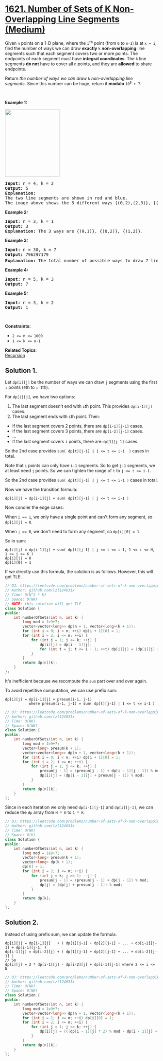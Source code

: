 # [1621. Number of Sets of K Non-Overlapping Line Segments (Medium)](https://leetcode.com/problems/number-of-sets-of-k-non-overlapping-line-segments/)

<p>Given <code>n</code> points on a 1-D plane, where the <code>i<sup>th</sup></code> point (from <code>0</code> to <code>n-1</code>) is at <code>x = i</code>, find the number of ways we can draw <strong>exactly</strong> <code>k</code> <strong>non-overlapping</strong> line segments such that each segment covers two or more points. The endpoints of each segment must have <strong>integral coordinates</strong>. The <code>k</code> line segments <strong>do not</strong> have to cover all <code>n</code> points, and they are <strong>allowed</strong> to share endpoints.</p>

<p>Return <em>the number of ways we can draw </em><code>k</code><em> non-overlapping line segments</em><em>.</em>&nbsp;Since this number can be huge, return it <strong>modulo</strong> <code>10<sup>9</sup> + 7</code>.</p>

<p>&nbsp;</p>
<p><strong>Example 1:</strong></p>
<img alt="" src="https://assets.leetcode.com/uploads/2020/09/07/ex1.png" style="width: 179px; height: 222px;">
<pre><strong>Input:</strong> n = 4, k = 2
<strong>Output:</strong> 5
<strong>Explanation: 
</strong>The two line segments are shown in red and blue.
The image above shows the 5 different ways {(0,2),(2,3)}, {(0,1),(1,3)}, {(0,1),(2,3)}, {(1,2),(2,3)}, {(0,1),(1,2)}.</pre>

<p><strong>Example 2:</strong></p>

<pre><strong>Input:</strong> n = 3, k = 1
<strong>Output:</strong> 3
<strong>Explanation: </strong>The 3 ways are {(0,1)}, {(0,2)}, {(1,2)}.
</pre>

<p><strong>Example 3:</strong></p>

<pre><strong>Input:</strong> n = 30, k = 7
<strong>Output:</strong> 796297179
<strong>Explanation: </strong>The total number of possible ways to draw 7 line segments is 3796297200. Taking this number modulo 10<sup>9</sup> + 7 gives us 796297179.
</pre>

<p><strong>Example 4:</strong></p>

<pre><strong>Input:</strong> n = 5, k = 3
<strong>Output:</strong> 7
</pre>

<p><strong>Example 5:</strong></p>

<pre><strong>Input:</strong> n = 3, k = 2
<strong>Output:</strong> 1</pre>

<p>&nbsp;</p>
<p><strong>Constraints:</strong></p>

<ul>
	<li><code>2 &lt;= n &lt;= 1000</code></li>
	<li><code>1 &lt;= k &lt;= n-1</code></li>
</ul>


**Related Topics**:  
[Recursion](https://leetcode.com/tag/recursion/)

## Solution 1.

Let `dp[i][j]` be the number of ways we can draw `j` segments using the first `i` points (`0`th to `i-1`th).

For `dp[i][j]`, we have two options:

1. The last segment doesn't end with `i`th point. This provides `dp[i-1][j]` cases.
1. The last segment ends with `i`th point. Then:
  * If the last segment covers 2 points, there are `dp[i-1][j-1]` cases.
  * If the last segment covers 3 points, there are `dp[i-2][j-1]` cases.
  * ...
  * If the last segment covers `i` points, there are `dp[1][j-1]` cases.

So the 2nd case provides `sum( dp[t][j-1] | 1 <= t <= i-1  )` cases in total.

Note that `i` points can only have `i-1` segments. So to get `j-1` segments, we at least need `j` points. So we can tighten the range of `t` to `j <= t <= i-1`. 

So the 2nd case provides `sum( dp[t][j-1] | j <= t <= i-1 )` cases in total.

Now we have the transition formula:

```
dp[i][j] = dp[i-1][j] + sum( dp[t][j-1] | j <= t <= i-1 )

```

Now condier the edge cases:

When `i == 1`, we only have a single point and can't form any segment, so `dp[1][j] = 0`.

When `j == 0`, we don't need to form any segment, so `dp[i][0] = 1`.

So in sum:

```
dp[i][j] = dp[i-1][j] + sum( dp[t][j-1] | j <= t <= i-1, 1 <= i <= N, 1 <= j <= K )
dp[1][j] = 0
dp[i][0] = 1
```

If we directly use this formula, the solution is as follows. However, this will get TLE.

```cpp
// OJ: https://leetcode.com/problems/number-of-sets-of-k-non-overlapping-line-segments/
// Author: github.com/lzl124631x
// Time: O(N^2 * K)
// Space: O(NK)
// NOTE: this solution will get TLE
class Solution {
public:
    int numberOfSets(int n, int k) {
        long mod = 1e9+7;
        vector<vector<long>> dp(n + 1, vector<long>(k + 1));
        for (int i = 0; i < n; ++i) dp[i + 1][0] = 1;
        for (int i = 2; i <= n; ++i) {
            for (int j = 1; j <= k; ++j) {
                dp[i][j] = dp[i - 1][j];
                for (int t = j; t <= i - 1; ++t) dp[i][j] = (dp[i][j] + dp[t][j - 1]) % mod;
            }
        }
        return dp[n][k];
    }
};
``` 

It's inefficient because we recompute the `sum` part over and over again.

To avoid repetitive computation, we can use prefix sum:

```
dp[i][j] = dp[i-1][j] + presum(i-1, j-1)
           where presum(i-1, j-1) = sum( dp[t][j-1] | 1 <= t <= i-1 )
```

```cpp
// OJ: https://leetcode.com/problems/number-of-sets-of-k-non-overlapping-line-segments/
// Author: github.com/lzl124631x
// Time: O(NK)
// Space: O(NK)
class Solution {
public:
    int numberOfSets(int n, int k) {
        long mod = 1e9+7;
        vector<long> presum(k + 1);
        vector<vector<long>> dp(n + 1, vector<long>(k + 1));
        for (int i = 0; i < n; ++i) dp[i + 1][0] = 1;
        for (int i = 2; i <= n; ++i) {
            for (int j = 1; j <= k; ++j) {
                presum[j - 1] = (presum[j - 1] + dp[i - 1][j - 1]) % mod;
                dp[i][j] = (dp[i - 1][j] + presum[j - 1]) % mod;
            }
        }
        return dp[n][k];
    }
};
```

Since in each iteration we only need `dp[i-1][j-1]` and `dp[i][j-1]`, we can reduce the `dp` array from `N * K` to `1 * K`.

```cpp
// OJ: https://leetcode.com/problems/number-of-sets-of-k-non-overlapping-line-segments/
// Author: github.com/lzl124631x
// Time: O(NK)
// Space: O(K)
class Solution {
public:
    int numberOfSets(int n, int k) {
        long mod = 1e9+7;
        vector<long> presum(k + 1);
        vector<long> dp(k + 1);
        dp[0] = 1;
        for (int i = 2; i <= n; ++i) {
            for (int j = k; j >= 1; --j) {
                presum[j - 1] = (presum[j - 1] + dp[j - 1]) % mod;
                dp[j] = (dp[j] + presum[j - 1]) % mod;
            }
        }
        return dp[k];
    }
};
```

## Solution 2.

Instead of using prefix sum, we can update the formula.
 

```
dp[i][j] = dp[i-1][j]   + ( dp[1][j-1] + dp[2][j-1] + ... + dp[i-2][j-1] + dp[i-1][j-1] )
dp[i-1][j] = dp[i-2][j] + ( dp[1][j-1] + dp[2][j-1] + ... + dp[i-2][j-1] )
// So
dp[i][j] = 2 * dp[i-1][j] - dp[i-2][j] + dp[i-1][j-1] where 2 <= i <= N
```

```cpp
// OJ: https://leetcode.com/problems/number-of-sets-of-k-non-overlapping-line-segments/
// Author: github.com/lzl124631x
// Time: O(NK)
// Space: O(NK)
class Solution {
public:
    int numberOfSets(int n, int k) {
        long mod = 1e9+7;
        vector<vector<long>> dp(n + 1, vector<long>(k + 1));
        for (int i = 1; i <= n; ++i) dp[i][0] = 1;
        for (int i = 2; i <= n; ++i) {
            for (int j = 1; j <= k; ++j) {
                dp[i][j] = (((dp[i - 1][j] * 2) % mod - dp[i - 2][j] + mod) % mod + dp[i - 1][j - 1]) % mod;
            }
        }
        return dp[n][k];
    }
};
```


